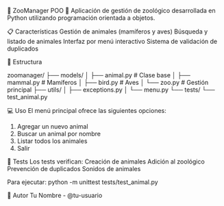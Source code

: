 🦁 ZooManager POO 🦅
Aplicación de gestión de zoológico desarrollada en Python utilizando programación orientada a objetos.

📋 Características
Gestión de animales (mamíferos y aves)
Búsqueda y listado de animales
Interfaz por menú interactivo
Sistema de validación de duplicados

🚀 Estructura

zoomanager/
├── models/
│   ├── animal.py    # Clase base
│   ├── mammal.py    # Mamíferos
│   ├── bird.py      # Aves
│   └── zoo.py       # Gestión principal
├── utils/
│   ├── exceptions.py
│   └── menu.py
└── tests/
    └── test_animal.py

💻 Uso
El menú principal ofrece las siguientes opciones:

1. Agregar un nuevo animal
2. Buscar un animal por nombre
3. Listar todos los animales
4. Salir

🧪 Tests
Los tests verifican:
Creación de animales
Adición al zoológico
Prevención de duplicados
Sonidos de animales

Para ejecutar:
python -m unittest tests/test_animal.py

👥 Autor
Tu Nombre - @tu-usuario